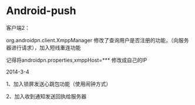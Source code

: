 Android-push
============
客户端2：

org.androidpn.client.XmppManager 修改了查询用户是否注册的功能，（向服务器进行请求），加入短线重连功能 

记得将androidpn.properties,xmppHost=***   修改成自己的IP

2014-3-4

1、加入锁屏发送心跳包功能（使用闹钟方式）

2、加入收到通知发送回执给服务器



